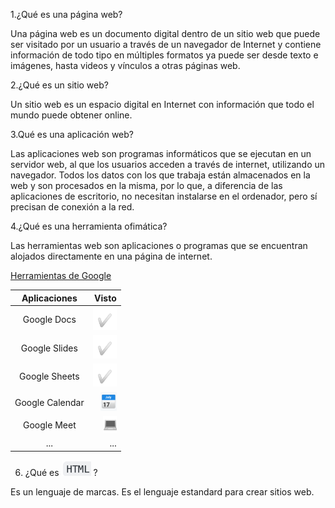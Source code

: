 1.¿Qué es una página web?

Una página web es un documento digital dentro de un sitio web que puede ser visitado por un usuario a través de un navegador de Internet y contiene información de todo tipo en múltiples formatos ya puede ser desde texto e imágenes, hasta videos y vínculos a otras páginas web.

2.¿Qué es un sitio web?

Un sitio web es un espacio digital en Internet con información que todo el mundo puede obtener online.

3.Qué es una aplicación web?

Las aplicaciones web son programas informáticos que se ejecutan en un servidor web, al que los usuarios acceden a través de internet, utilizando un navegador. Todos los datos con los que trabaja están almacenados en la web y son procesados en la misma, por lo que, a diferencia de las aplicaciones de escritorio, no necesitan instalarse en el ordenador, pero sí precisan de conexión a la red. 

4.¿Qué es una herramienta ofimática?

Las herramientas web son aplicaciones o programas que se encuentran alojados directamente en una página de internet.

[Herramientas de Google](https://www.google.com/intl/es-419/chrome/browser-tools/)

| Aplicaciones | Visto |
|:--------:|---------:|
| Google Docs | ![tick](https://github.com/EricApVera05/smx2_m8_uf1_a2/blob/main/tick.png "Tick") |
| Google Slides | ![tick](https://github.com/EricApVera05/smx2_m8_uf1_a2/blob/main/tick.png "Tick") |
| Google Sheets | ![tick](https://github.com/EricApVera05/smx2_m8_uf1_a2/blob/main/tick.png "Tick") |
| Google Calendar | ![calendar](https://github.com/EricApVera05/smx2_m8_uf1_a2/blob/main/calendar.png "Calendar")|
| Google Meet | ![ord](https://github.com/EricApVera05/smx2_m8_uf1_a2/blob/main/ord.png "Ordenador") |
| ... | ... |

6. ¿Qué es ![html](https://github.com/EricApVera05/smx2_m8_uf1_a2/blob/main/html.png "html") ?

Es un lenguaje de marcas. Es el lenguaje estandard para crear sitios web.

